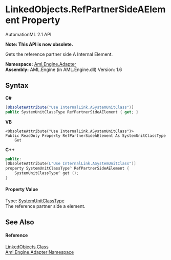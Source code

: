 # LinkedObjects.RefPartnerSideAElement Property 
AutomationML 2.1 API 

**Note: This API is now obsolete.**

Gets the reference partner side A Internal Element.

**Namespace:**&nbsp;<a href="N_Aml_Engine_Adapter">Aml.Engine.Adapter</a><br />**Assembly:**&nbsp;AML.Engine (in AML.Engine.dll) Version: 1.6

## Syntax

**C#**<br />
``` C#
[ObsoleteAttribute("Use InternalLink.ASystemUnitClass")]
public SystemUnitClassType RefPartnerSideAElement { get; }
```

**VB**<br />
``` VB
<ObsoleteAttribute("Use InternalLink.ASystemUnitClass")>
Public ReadOnly Property RefPartnerSideAElement As SystemUnitClassType
	Get
```

**C++**<br />
``` C++
public:
[ObsoleteAttribute(L"Use InternalLink.ASystemUnitClass")]
property SystemUnitClassType^ RefPartnerSideAElement {
	SystemUnitClassType^ get ();
}
```


#### Property Value
Type: <a href="T_Aml_Engine_CAEX_SystemUnitClassType">SystemUnitClassType</a><br />The reference partner side a element.

## See Also


#### Reference
<a href="T_Aml_Engine_Adapter_LinkedObjects">LinkedObjects Class</a><br /><a href="N_Aml_Engine_Adapter">Aml.Engine.Adapter Namespace</a><br />
